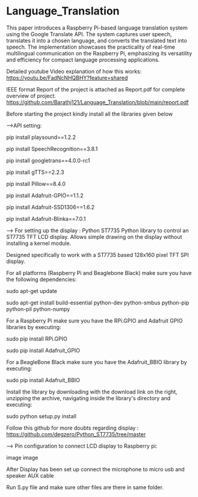 # Language_Translation
This paper introduces a Raspberry Pi-based language translation system using the Google Translate API. The system captures user speech, translates it into a chosen language, and converts the translated text into speech. The implementation showcases the practicality of real-time multilingual communication on the Raspberry Pi, emphasizing its versatility and efficiency for compact language processing applications.

Detailed youtube Video explanation of how this works: https://youtu.be/FadNcNHQBHY?feature=shared

IEEE format Report of the project is attached as Report.pdf for complete overview of project. https://github.com/Barathj121/Language_Translation/blob/main/report.pdf

Before starting the project kindly install all the libraries given below

-->API setting:

pip install playsound==1.2.2

pip install SpeechRecognition==3.8.1

pip install googletrans==4.0.0-rc1

pip install gTTS==2.2.3

pip install Pillow==8.4.0

pip install Adafruit-GPIO==1.1.2

pip install Adafruit-SSD1306==1.6.2

pip install Adafruit-Blinka==7.0.1

--> For setting up the display : Python ST7735 Python library to control an ST7735 TFT LCD display. Allows simple drawing on the display without installing a kernel module.

Designed specifically to work with a ST7735 based 128x160 pixel TFT SPI display.

For all platforms (Raspberry Pi and Beaglebone Black) make sure you have the following dependencies:

sudo apt-get update

sudo apt-get install build-essential python-dev python-smbus python-pip python-pil python-numpy

For a Raspberry Pi make sure you have the RPi.GPIO and Adafruit GPIO libraries by executing:

sudo pip install RPi.GPIO

sudo pip install Adafruit_GPIO

For a BeagleBone Black make sure you have the Adafruit_BBIO library by executing:

sudo pip install Adafruit_BBIO

Install the library by downloading with the download link on the right, unzipping the archive, navigating inside the library's directory and executing:

sudo python setup.py install

Follow this github for more doubts regarding display : https://github.com/degzero/Python_ST7735/tree/master

--> Pin configuration to connect LCD display to Raspberry pi:

image image

After Display has been set up connect the microphone to micro usb and speaker AUX cable

Run S.py file and make sure other files are there in same folder.
